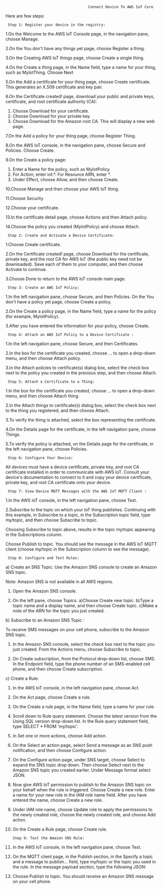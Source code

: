                                           Connect Device To AWS IoT Core
 
Here are few steps:

     Step 1: Register your device in the registry:

1.On the Welcome to the AWS IoT Console page, in the navigation pane, choose Manage.

2.On the You don't have any things yet page, choose Register a thing. 

3.On the Creating AWS IoT things page, choose Create a single thing. 

4.On the Create a thing page, in the Name field, type a name for your thing, such as  MyIotThing. Choose Next

5.On the Add a certificate for your thing page, choose Create certificate. This generates an X.509 certificate and key pair. 

6.On the Certificate created! page, download your public and private keys, certificate, and root certificate authority (CA): 
1. Choose Download for your certificate. 
2. Choose Download for your private key. 
3. Choose Download for the Amazon root CA. This will display a new web page. 

7.On the Add a policy for your thing page, choose Register Thing. 

8.On the AWS IoT console, in the navigation pane, choose Secure and Policies. Choose Create. 

9.On the Create a policy page: 
1. Enter a Name for the policy, such as MyIotPolicy. 
2. For Action, enter iot:*. For Resource ARN, enter *. 
3. Under Effect, choose Allow, and then choose Create. 

10.Choose Manage and then choose your AWS IoT thing. 

11.Choose Security

12.Choose your certificate.

13.In the certificate detail page, choose Actions and then Attach policy.

14.Choose the policy you created (MyIotPolicy) and choose Attach.



     Step 2: Create and Activate a Device Certificate:

1.Choose Create certificate. 

2.On the Certificate created! page, choose Download for the certificate, private key, and the root CA for AWS IoT (the public key need not be downloaded). Save each of them to your computer, and then choose Activate to continue. 

3.Choose Done to return to the AWS IoT console main page. 



     Step 3: Create an AWS IoT Policy:

1.In the left navigation pane, choose Secure, and then Policies. On the You don't have a policy yet page, choose Create a policy. 

2.On the Create a policy page, in the Name field, type a name for the policy (for example, MyIotPolicy). 

3.After you have entered the information for your policy, choose Create. 



     Step 4: Attach an AWS IoT Policy to a Device Certificate :

1.In the left navigation pane, choose Secure, and then Certificates. 

2.In the box for the certificate you created, choose ... to open a drop-down menu, and then choose Attach policy. 

3.In the Attach policies to certificate(s) dialog box, select the check box next to the policy you created in the previous step, and then choose Attach. 



     Step 5: Attach a Certificate to a Thing:

1.In the box for the certificate you created, choose ... to open a drop-down menu, and then choose Attach thing. 

2.In the Attach things to certificate(s) dialog box, select the check box next to the thing you registered, and then choose Attach. 

3.To verify the thing is attached, select the box representing the certificate. 

4.On the Details page for the certificate, in the left navigation pane, choose Things. 

5.To verify the policy is attached, on the Details page for the certificate, in the left navigation pane, choose Policies. 



     Step 6: Configure Your Device:

All devices must have a device certificate, private key, and root CA certificate installed in order to communicate with AWS IoT. Consult your device's documentation to connect to it and copy your device certificate, private key, and root CA certificate onto your device. 



     Step 7: View Device MQTT Messages with the AWS IoT MQTT Client :

1.In the AWS IoT console, in the left navigation pane, choose Test. 

2.Subscribe to the topic on which your IoT thing publishes. Continuing with this example, in Subscribe to a topic, in the Subscription topic field, type my/topic, and then choose Subscribe to topic. 

Choosing Subscribe to topic above, results in the topic my/topic appearing in the Subscriptions column. 

Choose Publish to topic. You should see the message in the AWS IoT MQTT client (choose my/topic in the Subscription column to see the message). 



     Step 8: Configure and Test Rules:

a) Create an SNS Topic:
Use the Amazon SNS console to create an Amazon SNS topic.

Note:
Amazon SNS is not available in all AWS regions. 

1. Open the Amazon SNS console. 

2. On the left pane, choose Topics. 
      a)Choose Create new topic. 
      b)Type a topic name and a display name, and then choose Create topic. 
      c)Make a note of the ARN for the topic you just created.
       
b) Subscribe to an Amazon SNS Topic :

To receive SMS messages on your cell phone, subscribe to the Amazon SNS topic.
1. In the Amazon SNS console, select the check box next to the topic you just created. From the Actions menu, choose Subscribe to topic. 

2. On Create subscription, from the Protocol drop-down list, choose SMS. 
In the Endpoint field, type the phone number of an SMS-enabled cell phone, and then choose Create subscription. 

c) Create a Rule:

1. In the AWS IoT console, in the left navigation pane, choose Act. 

2. On the Act page, choose Create a rule. 

3. On the Create a rule page, in the Name field, type a name for your rule. 

4. Scroll down to Rule query statement. Choose the latest version from the Using SQL version drop-down list. In the Rule query statement field, type SELECT * FROM 'my/topic'. 

5. In Set one or more actions, choose Add action. 

6. On the Select an action page, select Send a message as an SNS push notification, and then choose Configure action. 

7. On the Configure action page, under SNS target, choose Select to expand the SNS topic drop down. Then choose Select next to the Amazon SNS topic you created earlier. Under Message format select JSON. 

8. Now give AWS IoT permission to publish to the Amazon SNS topic on your behalf when the rule is triggered. Choose Create a new role. Enter a name for your new role in the IAM role name field. After you have entered the name, choose Create a new role. 

9. Under IAM role name, choose Update role to apply the permissions to the newly created role, choose the newly created role, and choose Add action. 

10. On the Create a Rule page, choose Create rule. 


        Step 9: Test the Amazon SNS Rule:


1. In the AWS IoT console, in the left navigation pane, choose Test. 

2. On the MQTT client page, in the Publish section, in the Specify a topic and a message to publish… field, type my/topic or the topic you used in the rule. In the message payload section, type the following JSON: 

3. Choose Publish to topic. You should receive an Amazon SNS message on your cell phone. 
